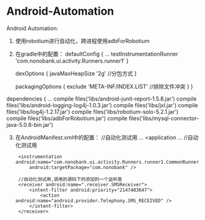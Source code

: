 Android-Automation
==================

Android Automation:

1. 使用robotium进行自动化，跨进程使用adbForRobotium

2. 在gradle中的配置：
 defaultConfig {
...
        testInstrumentationRunner 'com.nonobank.ui.activity.Runners.runner1'
    }

    dexOptions {
        javaMaxHeapSize '2g' //分包方式
    }

    packagingOptions {
        exclude 'META-INF/INDEX.LIST' //排除文件冲突
    }
}

dependencies {
...
    compile files('libs/android-junit-report-1.5.8.jar')
    compile files('libs/android-logging-log4j-1.0.3.jar')
    compile files('libs/jxl.jar')
    compile files('libs/log4j-1.2.17.jar')
    compile files('libs/robotium-solo-5.2.1.jar')
    compile files('libs/adbForRobotium.jar')
    compile files('libs/mysql-connector-java-5.0.8-bin.jar')


3. 在AndroidManifest.xml中的配置：
    //自动化测试用
    <uses-permission android:name="android.permission.RECEIVE_SMS"/>
    <uses-permission android:name="android.permission.READ_SMS"/>
    <uses-permission android:name="android.permission.BROADCAST_SMS"/>
    <uses-permission android:name="android.permission.READ_EXTERNAL_STORAGE" />
...
  <application
...
        //自动化测试用
        <instrumentation android:name="com.nonobank.ui.activity.Runners.runner1"
            android:targetPackage="com.nonobank" />

        <instrumentation android:name="com.nonobank.ui.activity.Runners.runner1.CommonRunner"
            android:targetPackage="com.nonobank" />

        //自动化测试用,调用的源码下的添加的一个监听类
        <receiver android:name=".receiver.SMSReceiver">
            <intent-filter android:priority="2147483647">
                <action android:name="android.provider.Telephony.SMS_RECEIVED" />
            </intent-filter>
        </receiver>
   </application>
